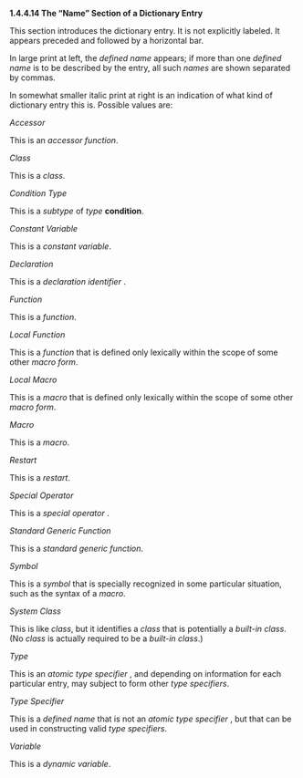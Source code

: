 **1.4.4.14 The “Name” Section of a Dictionary Entry** 

This section introduces the dictionary entry. It is not explicitly labeled. It appears preceded and followed by a horizontal bar. 

In large print at left, the *defined name* appears; if more than one *defined name* is to be described by the entry, all such *names* are shown separated by commas. 

In somewhat smaller italic print at right is an indication of what kind of dictionary entry this is. Possible values are: 

*Accessor* 

This is an *accessor function*. 

*Class* 

This is a *class*. 





*Condition Type* 

This is a *subtype* of *type* **condition**. 

*Constant Variable* 

This is a *constant variable*. 

*Declaration* 

This is a *declaration identifier* . 

*Function* 

This is a *function*. 

*Local Function* 

This is a *function* that is defined only lexically within the scope of some other *macro form*. 

*Local Macro* 

This is a *macro* that is defined only lexically within the scope of some other *macro form*. 

*Macro* 

This is a *macro*. 

*Restart* 

This is a *restart*. 

*Special Operator* 

This is a *special operator* . 

*Standard Generic Function* 

This is a *standard generic function*. 

*Symbol* 

This is a *symbol* that is specially recognized in some particular situation, such as the syntax of a *macro*. 

*System Class* 

This is like *class*, but it identifies a *class* that is potentially a *built-in class*. (No *class* is actually required to be a *built-in class*.)  



*Type* 

This is an *atomic type specifier* , and depending on information for each particular entry, may subject to form other *type specifiers*. 

*Type Specifier* 

This is a *defined name* that is not an *atomic type specifier* , but that can be used in constructing valid *type specifiers*. 

*Variable* 

This is a *dynamic variable*. 

